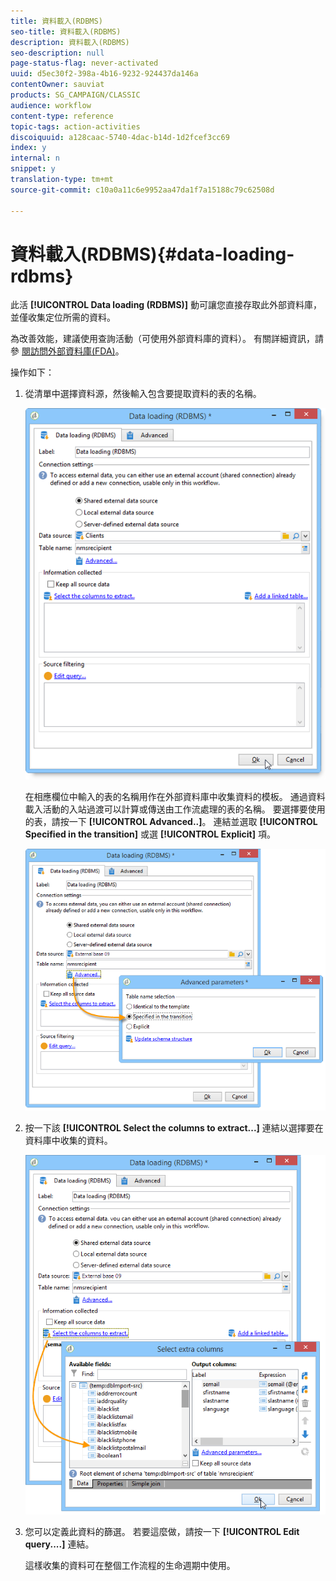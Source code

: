 ```yaml
---
title: 資料載入(RDBMS)
seo-title: 資料載入(RDBMS)
description: 資料載入(RDBMS)
seo-description: null
page-status-flag: never-activated
uuid: d5ec30f2-398a-4b16-9232-924437da146a
contentOwner: sauviat
products: SG_CAMPAIGN/CLASSIC
audience: workflow
content-type: reference
topic-tags: action-activities
discoiquuid: a128caac-5740-4dac-b14d-1d2fcef3cc69
index: y
internal: n
snippet: y
translation-type: tm+mt
source-git-commit: c10a0a11c6e9952aa47da1f7a15188c79c62508d

---
```



# 資料載入(RDBMS){#data-loading-rdbms}

此活 **[!UICONTROL Data loading (RDBMS)]** 動可讓您直接存取此外部資料庫，並僅收集定位所需的資料。

為改善效能，建議使用查詢活動（可使用外部資料庫的資料）。 有關詳細資訊，請參 [閱訪問外部資料庫(FDA)](../../workflow/using/accessing-an-external-database--fda-.md)。

操作如下：

1. 從清單中選擇資料源，然後輸入包含要提取資料的表的名稱。

   ![](assets/s_advuser_wf_sgbd_sample_1.png)

   在相應欄位中輸入的表的名稱用作在外部資料庫中收集資料的模板。 通過資料載入活動的入站過渡可以計算或傳送由工作流處理的表的名稱。 要選擇要使用的表，請按一下 **[!UICONTROL Advanced..]**。 連結並選取 **[!UICONTROL Specified in the transition]** 或選 **[!UICONTROL Explicit]** 項。

   ![](assets/s_advuser_wf_sgbd_sample_5.png)

1. 按一下該 **[!UICONTROL Select the columns to extract...]** 連結以選擇要在資料庫中收集的資料。

   ![](assets/s_advuser_wf_sgbd_sample_2.png)

1. 您可以定義此資料的篩選。 若要這麼做，請按一下 **[!UICONTROL Edit query....]** 連結。

   這樣收集的資料可在整個工作流程的生命週期中使用。

